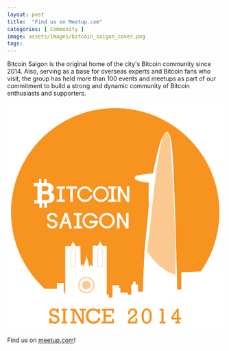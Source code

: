 ```yaml
---
layout: post
title:  "Find us on Meetup.com"
categories: [ Community ]
image: assets/images/bitcoin_saigon_cover.png
tags: 
---
```

Bitcoin Saigon is the original home of the city's Bitcoin community since 2014.  Also, serving as a base for overseas experts and Bitcoin fans who visit, the group has held more than 100 events and meetups as part of our commitment to build a strong and dynamic community of Bitcoin enthusiasts and supporters.

![](../assets/images/bitcoin_saigon_logo.png)

Find us on [meetup.com](https://www.meetup.com/Bitcoin-Saigon-Meetup/)!
